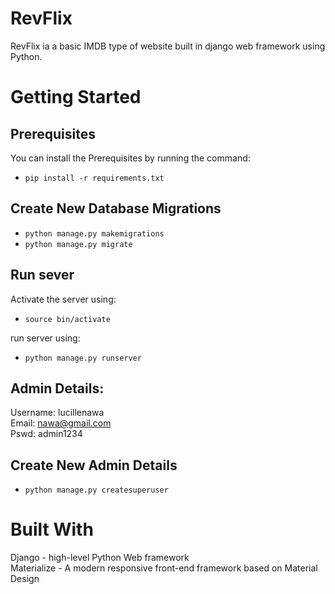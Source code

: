 # RevFlix

RevFlix ia a basic IMDB type of website built in django web framework using Python.

# Getting Started
## Prerequisites<br/>
You can install the Prerequisites by running the command: <br/>
* `pip install -r requirements.txt` 

## Create New Database Migrations 
* `python manage.py makemigrations`
* `python manage.py migrate`

## Run sever
Activate the server using: <br/>
* `source bin/activate`

run server using: <br/>
* `python manage.py runserver`

## Admin Details: <br/>
Username: lucillenawa<br/>
Email: nawa@gmail.com<br/>
Pswd: admin1234<br/>

## Create New Admin Details <br/>
* `python manage.py createsuperuser` 

# Built With<br/>
Django - high-level Python Web framework<br/>
Materialize - A modern responsive front-end framework based on Material Design<br/>
